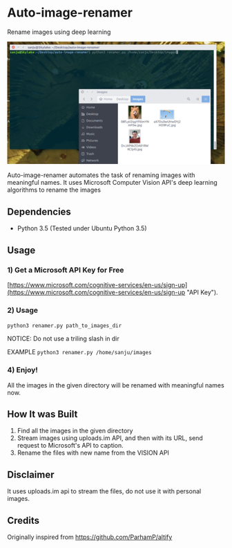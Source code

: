 # Auto-image-renamer
Rename images using deep learning

![Image for demo](images/gif.gif)

Auto-image-renamer automates the task of renaming images with meaningful names. It uses Microsoft Computer Vision API's deep learning algorithms to rename the images


## Dependencies

- Python 3.5 (Tested under Ubuntu Python 3.5) 


## Usage 

### 1) Get a Microsoft API Key for Free
[https://www.microsoft.com/cognitive-services/en-us/sign-up](https://www.microsoft.com/cognitive-services/en-us/sign-up "API Key").


### 2) Usage

`python3 renamer.py path_to_images_dir`

NOTICE: Do not use a triling slash in dir

EXAMPLE `python3 renamer.py /home/sanju/images`

### 4) Enjoy!

All the images in the given directory will be renamed with meaningful names now. 


## How It was Built

1. Find all the images in the given directory
2. Stream images using uploads.im API, and then with its URL, send request to Microsoft's API to caption.
3. Rename the files with new name from the VISION API


## Disclaimer

It uses uploads.im api to stream the files, do not use it with personal images. 

## Credits

Originally inspired from https://github.com/ParhamP/altify
